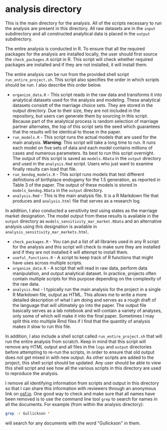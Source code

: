 # analysis directory

This is the main directory for the analysis. All of the scripts necessary to run the analysis are present in this directory. All raw datasets are in the `input` subdirectory and all constructed analytical data is placed in the `output` subdirectory. 

The entire analysis is conducted in R. To ensure that all the required packages for the analysis are installed locally, the user should first source the `check_packages.R` script in R. This script will check whether required packages are installed and if they are not installed, it will install them.

The entire analysis can be run from the provided shell script `run_entire_project.sh`. This script also specifies the order in which scripts should be run. I also describe this order below.

- `organize_data.R` - This script reads in the raw data and transforms it into analytical datasets used for the analysis and modeling. These analytical datasets consistt of the marriage choice sets. They are stored in the output directory. Due to their size, they are not included in the repository, but users can generate them by sourcing in this script. Because part of the analytical process is random selection of marriage partner alternates, the top of this script sets the seed which guarantees that the results will be identical to those in the paper. 
- `run_models.R` - This script runs the actual models that are used for the main analysis. **Warning**: This script will take a long time to run. It runs each model on five sets of data and each model contains millions of cases and numerous parameters. Its best to run this script overnight. The output of this script is saved as `models.RData` in the `output` directory and used in the `analysis.Rmd` script. Users who just want to examine finally results can load that file.
- `run_bendog_models.R` - This script runs models that test different definitions of birthplace endogamy for the 1.5 generation, as reported in Table 3 of the paper. The output of these models is stored in `models_bendog.RData` in the `output` directory.
- `analysis.Rmd` - This is the main analysis file. It is a R Markdown file that produces and `analysis.html` file that serves as a research log. 

In addition, I also conducted a sensitivity test using states as the marriage market designation. The model output from these results is available in the `output` directory as `models_sensitivity_mar_market.RData` and an alternative analysis using this designation is available in `analysis_sensitivity_mar_markets.html`.

- `check_packages.R` - You can put a list of all libraries used in any R script for the analysis and this script will check to make sure they are installed and if they are not installed it will attempt to install them.
- `useful_functions.R` - A script to keep track of R functions that might have uses across multiple scripts.
- `organize_data.R` - A script that will read in raw data, perform data manipulation, and output analytical dataset. In practice, projects often contain multiple scripts for this purpose depending on the complexity of the raw data.
- `analysis.Rmd` - I typically run the main analysis for the project in a single R Markdown file, output as HTML. This allows me to write a more detailed description of what I am doing and serves as a rough draft of the language that will ultimately go into the paper. The output file basically serves as a lab notebook and will contain a variety of analyses, only some of which will make it into the final paper. Sometimes I may split this into multiple Rmd files if I find that the quantity of analysis makes it slow to run this file.

In addition, I also include a shell script called `run_entire_project.sh` that will run the entire analysis from scratch. Keep in mind that this script will remove any HTML output and all files in the `logs` and `output` directories before attempting to re-run the scripts, in order to ensure that old output does not get mixed in with new output. As other scripts are added to the project, this shell script should be updated. Any user should be able to view this shell script and see how all the various scripts in this directory are used to reproduce the analysis.

I remove all identifying information from scripts and output in this directory so that I can share this information with reviewers through an anonymous link on [osf.io](https://osf.io). One good way to check and make sure that all names have been removed is to use the command line tool `grep` to search for names in all the documents. For example (from within the analysis directory):

```bash
grep -r Gullickson *
```

will search for any documents with the word "Gullickson" in them. 
